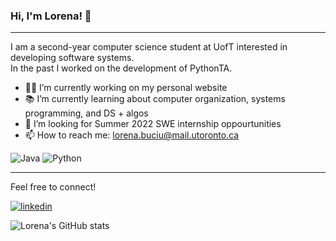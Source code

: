 ### Hi, I'm Lorena! 👋
- - -
I am a second-year computer science student at UofT interested in developing software systems. <br />
In the past I worked on the development of PythonTA. 

- 👩‍💻 I’m currently working on my personal website 
- 📚 I’m currently learning about computer organization, systems programming, and DS + algos 
- 🔭 I’m looking for Summer 2022 SWE internship oppourtunities 
- 📫 How to reach me: lorena.buciu@mail.utoronto.ca

![Java](https://img.shields.io/badge/java-%23ED8B00.svg?style=for-the-badge&logo=java&logoColor=white) ![Python](https://img.shields.io/badge/python-3670A0?style=for-the-badge&logo=python&logoColor=ffdd54)
- - -

Feel free to connect!

<a href="https://www.linkedin.com/in/lorena-buciu/"><img src="https://img.shields.io/badge/linkedin-%230077B5.svg?style=for-the-badge&logo=linkedin&logoColor=white" alt="linkedin"/></a>

![Lorena's GitHub stats](https://github-readme-stats.vercel.app/api?username=lorena-b&show_icons=true&theme=omni) 
<!--
**lorena-b/lorena-b** is a ✨ _special_ ✨ repository because its `README.md` (this file) appears on your GitHub profile.

Here are some ideas to get you started:

- 🔭 I’m currently working on ...
- 🌱 I’m currently learning ...
- 👯 I’m looking to collaborate on ...
- 🤔 I’m looking for help with ...
- 💬 Ask me about ...
- 📫 How to reach me: ...
- 😄 Pronouns: ...
- ⚡ Fun fact: ...
-->
